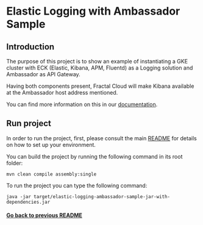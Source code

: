 # Elastic Logging with Ambassador Sample 

## Introduction

The purpose of this project is to show an example of instantiating a GKE cluster with ECK (Elastic, Kibana, APM, Fluentd) as a Logging solution and Ambassador as API Gateway.

Having both components present, Fractal Cloud will make Kibana available at the Ambassador host address mentioned.

You can find more information on this in our [documentation](https://fractal.cloud/docs).

## Run project

In order to run the project, first, please consult the main [README](../../README.md#build-and-run-the-project-locally) for details on how to set up your environment.

You can build the project by running the following command in its root folder:

`mvn clean compile assembly:single`

To run the project you can type the following command:

`java -jar target/elastic-logging-ambassador-sample-jar-with-dependencies.jar`

#### [Go back to previous README](../../gcp/README.md)
